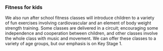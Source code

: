 ### Fitness for kids

We also run after school fitness classes will introduce children to a variety of fun exercises involving cardiovascular and an element of body weight strength training. Some classes are delivered in a circuit; encouraging some independence and cooperation between children, and other classes involve the whole  class with music and movement. We can offer these classes to a variety of age groups, but our emphasis is on Key Stage 1.
